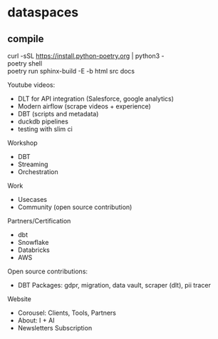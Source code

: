 # dataspaces  

## compile  
curl -sSL https://install.python-poetry.org | python3 -  
poetry shell  
poetry run sphinx-build -E -b html src docs 

Youtube videos:  
- DLT for API integration (Salesforce, google analytics)
- Modern airflow (scrape videos + experience)
- DBT (scripts and metadata)
- duckdb pipelines
- testing with slim ci

Workshop
- DBT
- Streaming
- Orchestration

Work
- Usecases
- Community (open source contribution)

Partners/Certification
- dbt
- Snowflake
- Databricks
- AWS

Open source contributions:
- DBT Packages: gdpr, migration, data vault, scraper (dlt), pii tracer

Website
- Corousel: Clients, Tools, Partners
- About: I + AI
- Newsletters Subscription